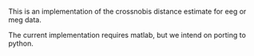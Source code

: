 This is an implementation of the crossnobis distance estimate for eeg or meg data.

The current implementation requires matlab, but we intend on porting to python.


